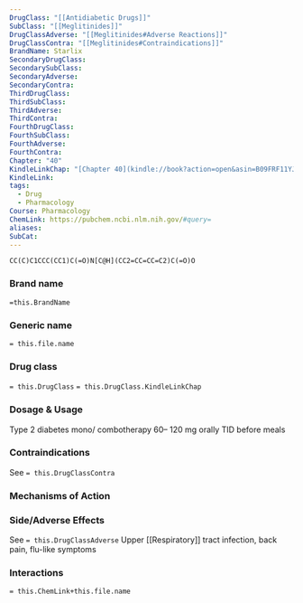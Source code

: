 ```yaml
---
DrugClass: "[[Antidiabetic Drugs]]"
SubClass: "[[Meglitinides]]"
DrugClassAdverse: "[[Meglitinides#Adverse Reactions]]"
DrugClassContra: "[[Meglitinides#Contraindications]]"
BrandName: Starlix
SecondaryDrugClass: 
SecondarySubClass: 
SecondaryAdverse: 
SecondaryContra: 
ThirdDrugClass: 
ThirdSubClass: 
ThirdAdverse: 
ThirdContra: 
FourthDrugClass: 
FourthSubClass: 
FourthAdverse: 
FourthContra: 
Chapter: "40"
KindleLinkChap: "[Chapter 40](kindle://book?action=open&asin=B09FRF11YJ&location=22730)"
KindleLink: 
tags:
  - Drug
  - Pharmacology
Course: Pharmacology
ChemLink: https://pubchem.ncbi.nlm.nih.gov/#query=
aliases: 
SubCat:
---
```

```smiles
CC(C)C1CCC(CC1)C(=O)N[C@H](CC2=CC=CC=C2)C(=O)O
```

### Brand name
`=this.BrandName`

### Generic name
`= this.file.name`

### Drug class 
`= this.DrugClass`
	`= this.DrugClass.KindleLinkChap`

### Dosage & Usage
Type 2 diabetes mono/ combotherapy 
60– 120 mg orally TID before meals

### Contraindications
See `= this.DrugClassContra`

### Mechanisms of Action


### Side/Adverse Effects
See `= this.DrugClassAdverse`
Upper [[Respiratory]] tract infection, back pain, flu-like symptoms

### Interactions

`= this.ChemLink+this.file.name`


